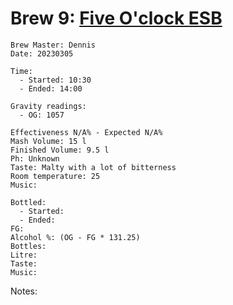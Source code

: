 # Brew 9: [Five O'clock ESB](../brews/five_o_lock_esb.md)
```
Brew Master: Dennis
Date: 20230305

Time:
  - Started: 10:30
  - Ended: 14:00

Gravity readings:
  - OG: 1057

Effectiveness N/A% - Expected N/A%
Mash Volume: 15 l
Finished Volume: 9.5 l
Ph: Unknown
Taste: Malty with a lot of bitterness
Room temperature: 25
Music:
```

```
Bottled: 
  - Started:
  - Ended: 
FG: 
Alcohol %: (OG - FG * 131.25)
Bottles: 
Litre:
Taste: 
Music:
```

Notes:
